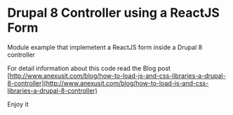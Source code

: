 # Drupal 8 Controller using a ReactJS Form

Module example that implemetent a ReactJS form inside a Drupal 8 controller

For detail information about this code read the Blog post [http://www.anexusit.com/blog/how-to-load-js-and-css-libraries-a-drupal-8-controller](http://www.anexusit.com/blog/how-to-load-js-and-css-libraries-a-drupal-8-controller)

Enjoy it
